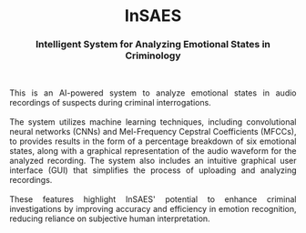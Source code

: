<h1 align="center">InSAES</h1>
<h3 align="center">Intelligent System for Analyzing Emotional States in Criminology</h3>

<br><p align="justify">This is an AI-powered system to analyze emotional states in audio recordings of suspects during criminal interrogations.
<br><br>The system utilizes machine learning techniques, including convolutional neural networks (CNNs) and Mel-Frequency Cepstral Coefficients (MFCCs), to provides results in the form of a percentage breakdown of six emotional states, along with a graphical representation of the audio waveform for the analyzed recording. The system also includes an intuitive graphical user interface (GUI) that simplifies the process of uploading and analyzing recordings.
<br><br>These features highlight InSAES' potential to enhance criminal investigations by improving accuracy and efficiency in emotion recognition, reducing reliance on subjective human interpretation.</p>
